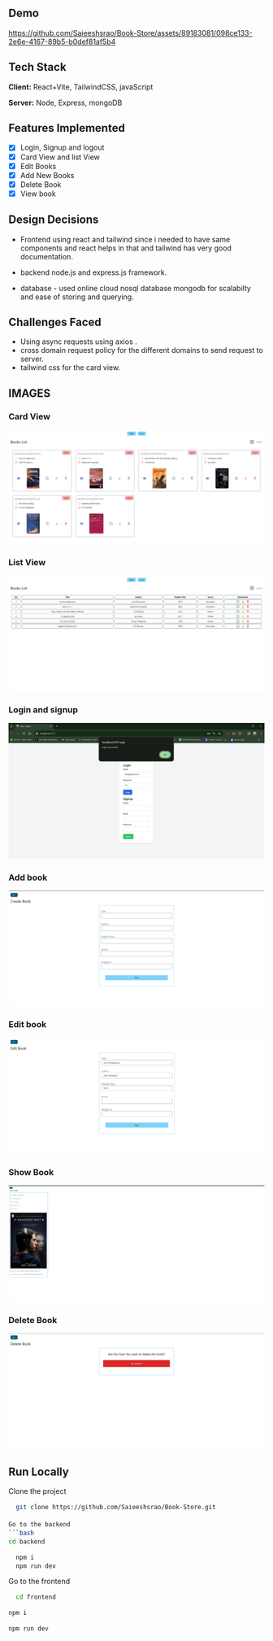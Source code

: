## Demo 
https://github.com/Saieeshsrao/Book-Store/assets/89183081/098ce133-2e6e-4167-89b5-b0def81af5b4

## Tech Stack

**Client:** React+Vite, TailwindCSS, javaScript

**Server:** Node, Express, mongoDB

## Features Implemented

- [x]  Login, Signup and logout
- [x]  Card View and list View
- [x]  Edit Books
- [x]  Add New Books
- [x]  Delete Book
- [x]  View book

## Design Decisions
- Frontend using react and tailwind since i needed to have same components and react helps in that and tailwind has very good documentation.

- backend node.js and express.js framework.

- database - used online cloud nosql database mongodb for scalabilty and ease of storing and querying.

## Challenges Faced

- Using async requests using axios .
- cross domain request policy for the different domains to send request to server.
- tailwind css for the card view.

## IMAGES

### Card View
![image](https://github.com/Saieeshsrao/Book-Store/blob/c64a9df1cd2e36cce628ea51fc1271c296a8f5ca/images/cardview.png)
### List View
![image](https://github.com/Saieeshsrao/Book-Store/blob/c64a9df1cd2e36cce628ea51fc1271c296a8f5ca/images/listview.png)
### Login and signup
![image](https://github.com/Saieeshsrao/Book-Store/blob/c64a9df1cd2e36cce628ea51fc1271c296a8f5ca/images/login.png)
### Add book 
![image](https://github.com/Saieeshsrao/Book-Store/blob/c64a9df1cd2e36cce628ea51fc1271c296a8f5ca/images/addbook.png)
### Edit book
![image](https://github.com/Saieeshsrao/Book-Store/blob/c64a9df1cd2e36cce628ea51fc1271c296a8f5ca/images/editbook.png)
### Show Book
![image](https://github.com/Saieeshsrao/Book-Store/blob/c64a9df1cd2e36cce628ea51fc1271c296a8f5ca/images/showbook.png)
### Delete Book
![image](https://github.com/Saieeshsrao/Book-Store/blob/c64a9df1cd2e36cce628ea51fc1271c296a8f5ca/images/deletebook.png)

## Run Locally

Clone the project

```bash
  git clone https://github.com/Saieeshsrao/Book-Store.git

Go to the backend
```bash 
cd backend
```
```bash
  npm i
  npm run dev
```
Go to the frontend
```bash
  cd frontend
```
```bash
npm i
```
```bash
npm run dev
```
